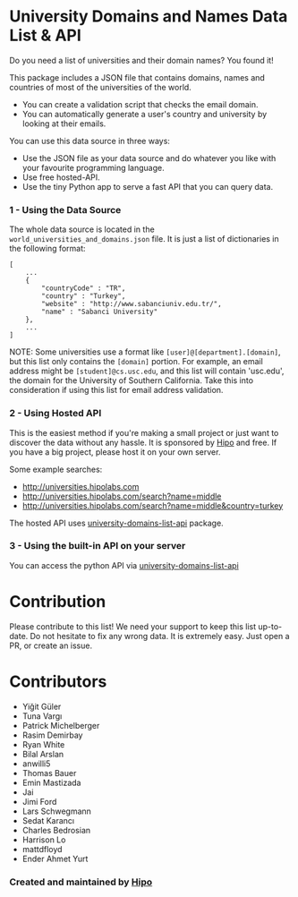 # University Domains and Names Data List & API

Do you need a list of universities and their domain names? You found it! 

This package includes a JSON file that contains domains, names and countries of most of the universities of the world.
 - You can create a validation script that checks the email domain. 
 - You can automatically generate a user's country and university by looking at their emails.


You can use this data source in three ways:
 - Use the JSON file as your data source and do whatever you like with your favourite programming language.
 - Use free hosted-API.
 - Use the tiny Python app to serve a fast API that you can query data.


### 1 - Using the Data Source

The whole data source is located in the `world_universities_and_domains.json` file. It is just a list of dictionaries in the following format:

	[
		...
        {
            "countryCode" : "TR",
            "country" : "Turkey",
            "website" : "http://www.sabanciuniv.edu.tr/",
            "name" : "Sabanci University"
        },
		...
	]


NOTE: Some universities use a format like `[user]@[department].[domain]`, but this list only contains the `[domain]` portion. 
For example, an email address might be `[student]@cs.usc.edu`, and this list will contain 'usc.edu', the domain for the 
University of Southern California. Take this into consideration if using this list for email address validation.

### 2 - Using Hosted API

This is the easiest method if you're making a small project or just want to discover the data without any hassle.
It is sponsored by [Hipo](http://www.hipolabs.com) and free. If you have a big project, please host it on your own server.

Some example searches:

 - http://universities.hipolabs.com
 - http://universities.hipolabs.com/search?name=middle
 - http://universities.hipolabs.com/search?name=middle&country=turkey

The hosted API uses [university-domains-list-api](https://github.com/Hipo/university-domains-list-api) package.


### 3 - Using the built-in API on your server

You can access the python API via [university-domains-list-api](https://github.com/Hipo/university-domains-list-api)

# Contribution
Please contribute to this list! We need your support to keep this list up-to-date.
Do not hesitate to fix any wrong data. It is extremely easy. Just open a PR, or create an issue. 

# Contributors

 - Yiğit Güler
 - Tuna Vargı
 - Patrick Michelberger
 - Rasim Demirbay
 - Ryan White
 - Bilal Arslan
 - anwilli5
 - Thomas Bauer
 - Emin Mastizada
 - Jai
 - Jimi Ford
 - Lars Schwegmann
 - Sedat Karancı
 - Charles Bedrosian
 - Harrison Lo
 - mattdfloyd
 - Ender Ahmet Yurt

### Created and maintained by [Hipo](http://www.hipolabs.com)
